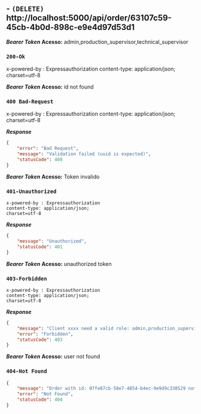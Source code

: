 ## - `(DELETE)` http://localhost:5000/api/order/63107c59-45cb-4b0d-898c-e9e4d97d53d1

***Bearer Token***
**Acesso:** admin,production_supervisor,technical_supervisor

### `200-Ok`

x-powered-by : Expressauthorization
content-type: application/json; 
charset=utf-8


***Bearer Token***
**Acesso:** id not found

### `400 Bad-Request`

x-powered-by : Expressauthorization
content-type: application/json; 
charset=utf-8

***Response***
```json
{
    "error": "Bad Request",
    "message": "Validation failed (uuid is expected)",
    "statusCode": 400
}
```

***Bearer Token***
**Acesso:** Token invalido

### `401-Unauthorized`
```
x-powered-by : Expressauthorization
content-type: application/json; 
charset=utf-8
```

***Response***
```json
{
    "message": "Unauthorized",
    "statusCode": 401
}
```

***Bearer Token***
**Acesso:** unauthorized token

### `403-Forbidden`
```
x-powered-by : Expressauthorization
content-type: application/json; 
charset=utf-8
```

***Response***
```json
{
    "message": "Client xxxx need a valid role: admin,production_supervisor,technical_supervisor",
    "error": "Forbidden",
    "statusCode": 403
}
```
***Bearer Token***
**Acesso:** user not found

### `404-Not Found`

```json
{
    "message": "Order with id: 07fe87cb-58e7-4854-b4ec-9e9d9c338529 not found",
    "error": "Not Found",
    "statusCode": 404
}
```